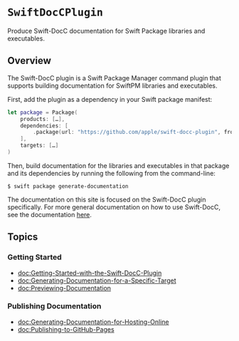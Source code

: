 # ``SwiftDocCPlugin``

Produce Swift-DocC documentation for Swift Package libraries and executables.

## Overview

The Swift-DocC plugin is a Swift Package Manager command plugin that supports building
documentation for SwiftPM libraries and executables.

First, add the plugin as a dependency in your Swift package manifest:

```swift
let package = Package(
    products: […],
    dependencies: [
        .package(url: "https://github.com/apple/swift-docc-plugin", from: "1.0.0"),
    ],
    targets: […]
)
```

Then, build documentation for the libraries and executables in that package and its dependencies by running the
following from the command-line:

    $ swift package generate-documentation

The documentation on this site is focused on the Swift-DocC plugin specifically. For more
general documentation on how to use Swift-DocC, see the documentation 
[here](https://www.swift.org/documentation/docc/).

## Topics

### Getting Started

- <doc:Getting-Started-with-the-Swift-DocC-Plugin>
- <doc:Generating-Documentation-for-a-Specific-Target>
- <doc:Previewing-Documentation>

### Publishing Documentation

- <doc:Generating-Documentation-for-Hosting-Online>
- <doc:Publishing-to-GitHub-Pages>

<!-- Copyright (c) 2022 Apple Inc and the Swift Project authors. All Rights Reserved. -->
